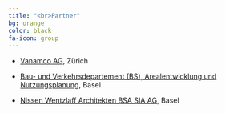 ```yaml
---
title: "<br>Partner"
bg: orange
color: black
fa-icon: group
---
```


* [Vanamco AG](https://www.vanamco.com/contact/), Zürich 

* [Bau- und Verkehrsdepartement (BS), Arealentwicklung und Nutzungsplanung](http://www.planungsamt.bs.ch/ueber-uns/arealentwicklung-nutzungsplanung.html), Basel

* [Nissen Wentzlaff Architekten BSA SIA AG](http://www.nwa.ch/de/contact), Basel
